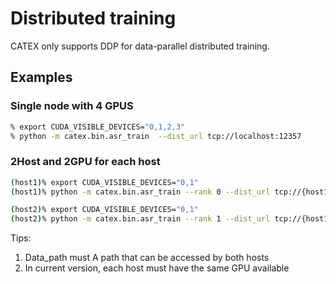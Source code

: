 # Distributed training

CATEX only supports DDP for data-parallel distributed training.

## Examples

### Single node with 4 GPUS 
```bash
% export CUDA_VISIBLE_DEVICES="0,1,2,3"
% python -m catex.bin.asr_train  --dist_url tcp://localhost:12357
```

### 2Host and 2GPU  for each host 

```bash
(host1)% export CUDA_VISIBLE_DEVICES="0,1"
(host1)% python -m catex.bin.asr_train --rank 0 --dist_url tcp://{host1_ip_address}:{master_port} --data data_path

(host2)% export CUDA_VISIBLE_DEVICES="0,1"
(host2)% python -m catex.bin.asr_train --rank 1 --dist_url tcp://{host1_ip_address}:{master_port} --data data_path
```

Tips:
1. Data_path must A path that can be accessed by both hosts
2. In current version, each host must have the same GPU available